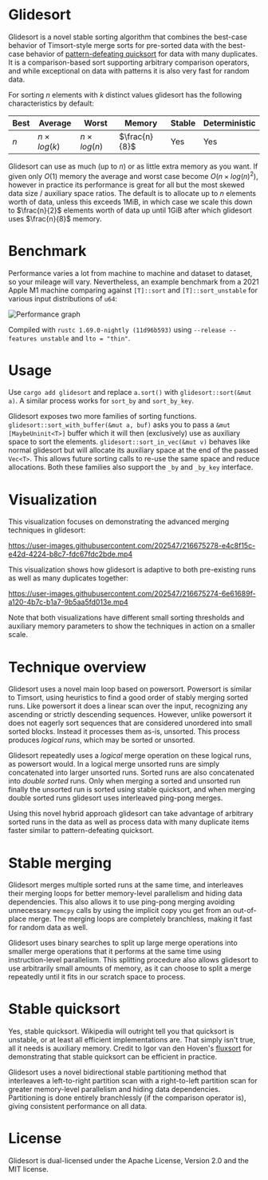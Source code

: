 # Glidesort

Glidesort is a novel stable sorting algorithm that combines the best-case behavior
of Timsort-style merge sorts for pre-sorted data with the best-case behavior of
[pattern-defeating quicksort](https://github.com/orlp/pdqsort) for data with many duplicates.
It is a comparison-based sort supporting arbitrary comparison operators,
and while exceptional on data with patterns it is also very fast for random data.

For sorting $n$ elements with $k$ distinct values glidesort has the following
characteristics by default:

Best | Average           | Worst             | Memory        | Stable | Deterministic
---- | ----------------- | ----------------- | ------------- | ------ | -------------
$n$  | $n \times log(k)$ | $n \times log(n)$ | $\frac{n}{8}$ | Yes    | Yes

Glidesort can use as much (up to $n$) or as little extra memory as you want. If
given only $O(1)$ memory the average and worst case become $O(n \times log(n)^2)$, however
in practice its performance is great for all but the most skewed data size /
auxiliary space ratios. The default is to allocate up to $n$ elements worth of
data, unless this exceeds 1MiB, in which case we scale this down to $\frac{n}{2}$
elements worth of data up until 1GiB after which glidesort uses $\frac{n}{8}$ memory.

# Benchmark

Performance varies a lot from machine to machine and dataset to dataset, so your
mileage will vary. Nevertheless, an example benchmark from a 2021 Apple M1
machine comparing against `[T]::sort` and `[T]::sort_unstable` for various input
distributions of `u64`:

![Performance graph](https://i.imgur.com/8fIACqY.png)

Compiled with `rustc 1.69.0-nightly (11d96b593)` using `--release --features unstable` and `lto = "thin"`.


# Usage

Use `cargo add glidesort` and replace `a.sort()` with `glidesort::sort(&mut a)`.
A similar process works for `sort_by` and `sort_by_key`.

Glidesort exposes two more families of sorting functions.
`glidesort::sort_with_buffer(&mut a, buf)` asks you to pass a `&mut
[MaybeUninit<T>]` buffer which it will then (exclusively) use as auxiliary space
to sort the elements. `glidesort::sort_in_vec(&mut v)` behaves like normal
glidesort but will allocate its auxiliary space at the end of the passed `Vec<T>`.
This allows future sorting calls to re-use the same space and reduce allocations.
Both these families also support the `_by` and `_by_key` interface.

# Visualization

This visualization focuses on demonstrating the advanced merging techniques in glidesort:

https://user-images.githubusercontent.com/202547/216675278-e4c8f15c-e42d-4224-b8c7-fdc67fdc2bde.mp4

This visualization shows how glidesort is adaptive to both pre-existing runs as well
as many duplicates together:

https://user-images.githubusercontent.com/202547/216675274-6e61689f-a120-4b7c-b1a7-9b5aa5fd013e.mp4

Note that both visualizations have different small sorting thresholds and
auxiliary memory parameters to show the techniques in action on a smaller scale.


# Technique overview

Glidesort uses a novel main loop based on powersort. Powersort is similar to
Timsort, using heuristics to find a good order of stably merging sorted runs.
Like powersort it does a linear scan over the input, recognizing any ascending
or strictly descending sequences. However, unlike powersort it does not eagerly
sort sequences that are considered unordered into small sorted blocks. Instead
it processes them as-is, unsorted. This process produces *logical runs*, which
may be sorted or unsorted.

Glidesort repeatedly uses a *logical* merge operation on these logical runs, as
powersort would. In a logical merge unsorted runs are simply concatenated into
larger unsorted runs. Sorted runs are also concatenated into *double sorted*
runs. Only when merging a sorted and unsorted run finally the unsorted run is
sorted using stable quicksort, and when merging double sorted runs glidesort
uses interleaved ping-pong merges.

Using this novel hybrid approach glidesort can take advantage of arbitrary
sorted runs in the data as well as process data with many duplicate items faster
similar to pattern-defeating quicksort.


# Stable merging

Glidesort merges multiple sorted runs at the same time, and interleaves their
merging loops for better memory-level parallelism and hiding data dependencies.
This also allows it to use ping-pong merging avoiding unnecessary `memcpy` calls
by using the implicit copy you get from an out-of-place merge. The merging loops
are completely branchless, making it fast for random data as well.

Glidesort uses binary searches to split up large merge operations into smaller
merge operations that it performs at the same time using instruction-level
parallelism. This splitting procedure also allows glidesort to use arbitrarily
small amounts of memory, as it can choose to split a merge repeatedly until it
fits in our scratch space to process.


# Stable quicksort

Yes, stable quicksort. Wikipedia will outright tell you that quicksort is
unstable, or at least all efficient implementations are. That simply isn't true,
all it needs is auxiliary memory. Credit to Igor van den Hoven's
[fluxsort](https://github.com/scandum/fluxsort) for demonstrating that stable
quicksort can be efficient in practice.

Glidesort uses a novel bidirectional stable partitioning method that interleaves
a left-to-right partition scan with a right-to-left partition scan for greater
memory-level parallelism and hiding data dependencies. Partitioning is done
entirely branchlessly (if the comparison operator is), giving consistent
performance on all data.


# License

Glidesort is dual-licensed under the Apache License, Version 2.0 and the MIT license.

